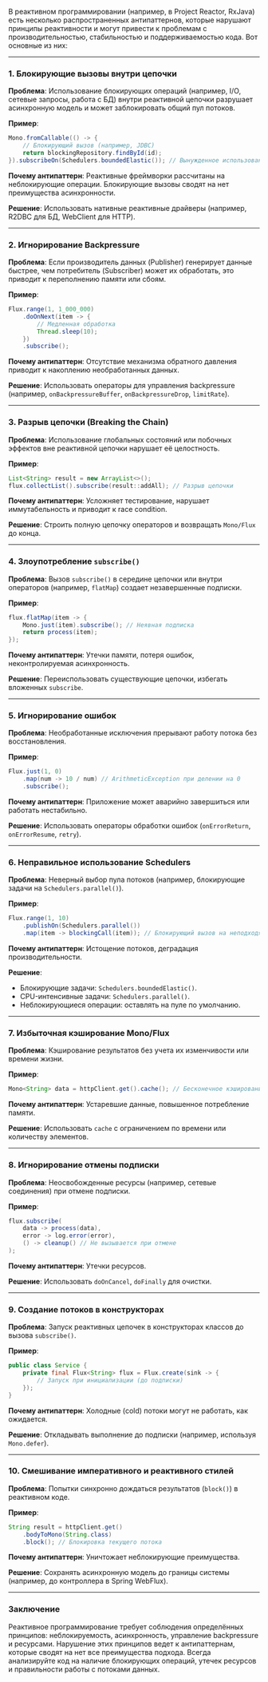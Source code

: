 В реактивном программировании (например, в Project Reactor, RxJava) есть несколько распространенных антипаттернов, которые нарушают принципы реактивности и могут привести к проблемам с производительностью, стабильностью и поддерживаемостью кода. Вот основные из них:

---

### 1. **Блокирующие вызовы внутри цепочки**
**Проблема**: Использование блокирующих операций (например, I/O, сетевые запросы, работа с БД) внутри реактивной цепочки разрушает асинхронную модель и может заблокировать общий пул потоков.

**Пример**:
```java
Mono.fromCallable(() -> {
    // Блокирующий вызов (например, JDBC)
    return blockingRepository.findById(id);
}).subscribeOn(Schedulers.boundedElastic()); // Вынужденное использование отдельного пула
```
**Почему антипаттерн**: Реактивные фреймворки рассчитаны на неблокирующие операции. Блокирующие вызовы сводят на нет преимущества асинхронности.

**Решение**: Использовать нативные реактивные драйверы (например, R2DBC для БД, WebClient для HTTP).

---

### 2. **Игнорирование Backpressure**
**Проблема**: Если производитель данных (Publisher) генерирует данные быстрее, чем потребитель (Subscriber) может их обработать, это приводит к переполнению памяти или сбоям.

**Пример**:
```java
Flux.range(1, 1_000_000)
    .doOnNext(item -> {
        // Медленная обработка
        Thread.sleep(10);
    })
    .subscribe();
```
**Почему антипаттерн**: Отсутствие механизма обратного давления приводит к накоплению необработанных данных.

**Решение**: Использовать операторы для управления backpressure (например, `onBackpressureBuffer`, `onBackpressureDrop`, `limitRate`).

---

### 3. **Разрыв цепочки (Breaking the Chain)**
**Проблема**: Использование глобальных состояний или побочных эффектов вне реактивной цепочки нарушает её целостность.

**Пример**:
```java
List<String> result = new ArrayList<>();
flux.collectList().subscribe(result::addAll); // Разрыв цепочки
```
**Почему антипаттерн**: Усложняет тестирование, нарушает иммутабельность и приводит к race condition.

**Решение**: Строить полную цепочку операторов и возвращать `Mono/Flux` до конца.

---

### 4. **Злоупотребление `subscribe()`**
**Проблема**: Вызов `subscribe()` в середине цепочки или внутри операторов (например, `flatMap`) создает незавершенные подписки.

**Пример**:
```java
flux.flatMap(item -> {
    Mono.just(item).subscribe(); // Неявная подписка
    return process(item);
});
```
**Почему антипаттерн**: Утечки памяти, потеря ошибок, неконтролируемая асинхронность.

**Решение**: Переиспользовать существующие цепочки, избегать вложенных `subscribe`.

---

### 5. **Игнорирование ошибок**
**Проблема**: Необработанные исключения прерывают работу потока без восстановления.

**Пример**:
```java
Flux.just(1, 0)
    .map(num -> 10 / num) // ArithmeticException при делении на 0
    .subscribe();
```
**Почему антипаттерн**: Приложение может аварийно завершиться или работать нестабильно.

**Решение**: Использовать операторы обработки ошибок (`onErrorReturn`, `onErrorResume`, `retry`).

---

### 6. **Неправильное использование Schedulers**
**Проблема**: Неверный выбор пула потоков (например, блокирующие задачи на `Schedulers.parallel()`).

**Пример**:
```java
Flux.range(1, 10)
    .publishOn(Schedulers.parallel())
    .map(item -> blockingCall(item)); // Блокирующий вызов на неподходящем пуле
```
**Почему антипаттерн**: Истощение потоков, деградация производительности.

**Решение**:
- Блокирующие задачи: `Schedulers.boundedElastic()`.
- CPU-интенсивные задачи: `Schedulers.parallel()`.
- Неблокирующиеся операции: оставлять на пуле по умолчанию.

---

### 7. **Избыточная кэширование Mono/Flux**
**Проблема**: Кэширование результатов без учета их изменчивости или времени жизни.

**Пример**:
```java
Mono<String> data = httpClient.get().cache(); // Бесконечное кэширование
```
**Почему антипаттерн**: Устаревшие данные, повышенное потребление памяти.

**Решение**: Использовать `cache` с ограничением по времени или количеству элементов.

---

### 8. **Игнорирование отмены подписки**
**Проблема**: Неосвобожденные ресурсы (например, сетевые соединения) при отмене подписки.

**Пример**:
```java
flux.subscribe(
    data -> process(data),
    error -> log.error(error),
    () -> cleanup() // Не вызывается при отмене
);
```
**Почему антипаттерн**: Утечки ресурсов.

**Решение**: Использовать `doOnCancel`, `doFinally` для очистки.

---

### 9. **Создание потоков в конструкторах**
**Проблема**: Запуск реактивных цепочек в конструкторах классов до вызова `subscribe()`.

**Пример**:
```java
public class Service {
    private final Flux<String> flux = Flux.create(sink -> {
        // Запуск при инициализации (до подписки)
    });
}
```
**Почему антипаттерн**: Холодные (cold) потоки могут не работать, как ожидается.

**Решение**: Откладывать выполнение до подписки (например, используя `Mono.defer`).

---

### 10. **Смешивание императивного и реактивного стилей**
**Проблема**: Попытки синхронно дождаться результатов (`block()`) в реактивном коде.

**Пример**:
```java
String result = httpClient.get()
    .bodyToMono(String.class)
    .block(); // Блокировка текущего потока
```
**Почему антипаттерн**: Уничтожает неблокирующие преимущества.

**Решение**: Сохранять асинхронную модель до границы системы (например, до контроллера в Spring WebFlux).

---

### Заключение
Реактивное программирование требует соблюдения определённых принципов: неблокируемость, асинхронность, управление backpressure и ресурсами. Нарушение этих принципов ведет к антипаттернам, которые сводят на нет все преимущества подхода. Всегда анализируйте код на наличие блокирующих операций, утечек ресурсов и правильности работы с потоками данных.